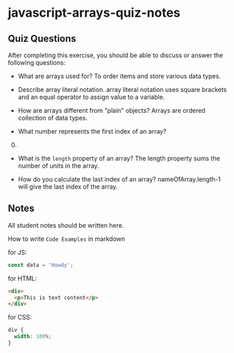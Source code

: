 # javascript-arrays-quiz-notes

## Quiz Questions

After completing this exercise, you should be able to discuss or answer the following questions:

- What are arrays used for?
  To order items and store various data types.

- Describe array literal notation.
  array literal notation uses square brackets and an equal operator to assign value to a variable.

- How are arrays different from "plain" objects?
  Arrays are ordered collection of data types.

- What number represents the first index of an array?

0.

- What is the `length` property of an array?
  The length property sums the number of units in the array.

- How do you calculate the last index of an array?
  nameOfArray.length-1 will give the last index of the array.

## Notes

All student notes should be written here.

How to write `Code Examples` in markdown

for JS:

```javascript
const data = 'Howdy';
```

for HTML:

```html
<div>
  <p>This is text content</p>
</div>
```

for CSS:

```css
div {
  width: 100%;
}
```
